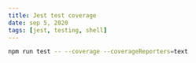 ```yaml
---
title: Jest test coverage
date: sep 5, 2020
tags: [jest, testing, shell]
---
```


```bash
npm run test -- --coverage --coverageReporters=text
```
